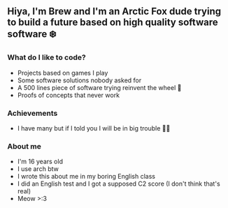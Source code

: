 ## Hiya, I'm Brew and I'm an Arctic Fox dude trying to build a future based on high quality software software ❄️

### What do I like to code?

- Projects based on games I play
- Some software solutions nobody asked for
- A 500 lines piece of software trying reinvent the wheel 🛞
- Proofs of concepts that never work

### Achievements

- I have many but if I told you I will be in big trouble 😵‍💫

### About me

- I'm 16 years old
- I use arch btw
- I wrote this about me in my boring English class
- I did an English test and I got a supposed C2 score (I don't think that's real)
- Meow >:3